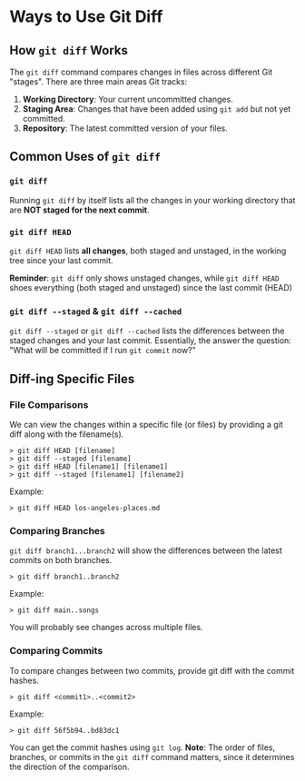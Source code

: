 # Ways to Use Git Diff

## How `git diff` Works

The `git diff` command compares changes in files across different Git "stages". There are three main areas Git tracks:

1. **Working Directory**: Your current uncommitted changes.
2. **Staging Area**: Changes that have been added using `git add` but not yet committed.
3. **Repository**: The latest committed version of your files.

## Common Uses of `git diff`

### `git diff`

Running `git diff` by itself lists all the changes in your working directory that are **NOT staged for the next commit**.

### `git diff HEAD`

`git diff HEAD` lists **all changes**, both staged and unstaged, in the working tree since your last commit.

**Reminder**: `git diff` only shows unstaged changes, while `git diff HEAD` shoes everything (both staged and unstaged) since the last commit (HEAD)

### `git diff --staged` & `git diff --cached`

`git diff --staged` or `git diff --cached` lists the differences between the staged changes and your last commit. Essentially, the answer the question: "What will be committed if I run `git commit` now?"

## Diff-ing Specific Files

### File Comparisons

We can view the changes within a specific file (or files) by providing a git diff along with the filename(s).

```
> git diff HEAD [filename]
> git diff --staged [filename]
> git diff HEAD [filename1] [filename1]
> git diff --staged [filename1] [filename2]
```

Example:

```
> git diff HEAD los-angeles-places.md
```

### Comparing Branches

`git diff branch1...branch2` will show the differences between the latest commits on both branches.

```
> git diff branch1..branch2
```

Example:

```
> git diff main..songs
```

You will probably see changes across multiple files.

### Comparing Commits

To compare changes between two commits, provide git diff with the commit hashes.

```
> git diff <commit1>..<commit2>
```

Example:

```
> git diff 56f5b94..bd83dc1
```

You can get the commit hashes using `git log`.
**Note**: The order of files, branches, or commits in the `git diff` command matters, since it determines the direction of the comparison.
